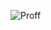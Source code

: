 ![Proff](https://user-images.githubusercontent.com/47642347/91103584-da681500-e639-11ea-8d06-43f491f4610d.gif)

